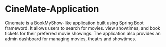 # CineMate-Application
Cinemate is a BookMyShow-like application built using Spring Boot frameword.
It allows users to search for movies. view showtimes, and book tickets for their preferred movie showings.
The application also provides an admin dashboard for managing movies, theatrs and showtimes.

